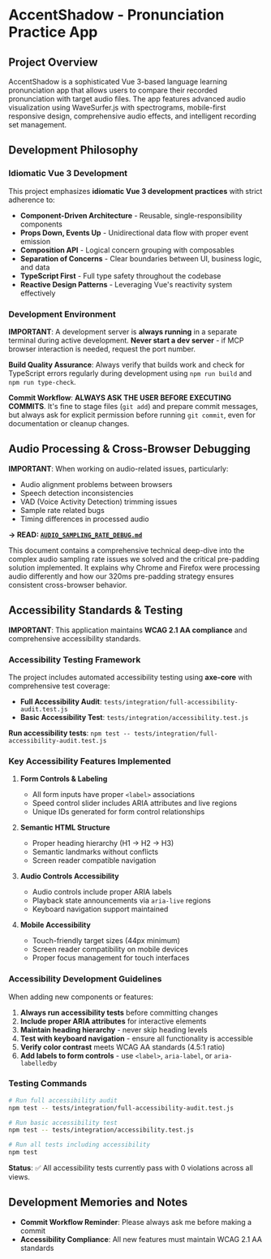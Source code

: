# AccentShadow - Pronunciation Practice App

## Project Overview

AccentShadow is a sophisticated Vue 3-based language learning pronunciation app that allows users to compare their recorded pronunciation with target audio files. The app features advanced audio visualization using WaveSurfer.js with spectrograms, mobile-first responsive design, comprehensive audio effects, and intelligent recording set management.

## Development Philosophy

### Idiomatic Vue 3 Development

This project emphasizes **idiomatic Vue 3 development practices** with strict adherence to:

- **Component-Driven Architecture** - Reusable, single-responsibility components
- **Props Down, Events Up** - Unidirectional data flow with proper event emission
- **Composition API** - Logical concern grouping with composables
- **Separation of Concerns** - Clear boundaries between UI, business logic, and data
- **TypeScript First** - Full type safety throughout the codebase
- **Reactive Design Patterns** - Leveraging Vue's reactivity system effectively

### Development Environment

**IMPORTANT**: A development server is **always running** in a separate terminal during active development. **Never start a dev server** - if MCP browser interaction is needed, request the port number.

**Build Quality Assurance**: Always verify that builds work and check for TypeScript errors regularly during development using `npm run build` and `npm run type-check`.

**Commit Workflow**: **ALWAYS ASK THE USER BEFORE EXECUTING COMMITS**. It's fine to stage files (`git add`) and prepare commit messages, but always ask for explicit permission before running `git commit`, even for documentation or cleanup changes.

## Audio Processing & Cross-Browser Debugging

**IMPORTANT**: When working on audio-related issues, particularly:
- Audio alignment problems between browsers
- Speech detection inconsistencies  
- VAD (Voice Activity Detection) trimming issues
- Sample rate related bugs
- Timing differences in processed audio

**→ READ: [`AUDIO_SAMPLING_RATE_DEBUG.md`](./AUDIO_SAMPLING_RATE_DEBUG.md)**

This document contains a comprehensive technical deep-dive into the complex audio sampling rate issues we solved and the critical pre-padding solution implemented. It explains why Chrome and Firefox were processing audio differently and how our 320ms pre-padding strategy ensures consistent cross-browser behavior.

## Accessibility Standards & Testing

**IMPORTANT**: This application maintains **WCAG 2.1 AA compliance** and comprehensive accessibility standards.

### Accessibility Testing Framework

The project includes automated accessibility testing using **axe-core** with comprehensive test coverage:

- **Full Accessibility Audit**: `tests/integration/full-accessibility-audit.test.js`
- **Basic Accessibility Test**: `tests/integration/accessibility.test.js`

**Run accessibility tests**: `npm test -- tests/integration/full-accessibility-audit.test.js`

### Key Accessibility Features Implemented

1. **Form Controls & Labeling**
   - All form inputs have proper `<label>` associations
   - Speed control slider includes ARIA attributes and live regions
   - Unique IDs generated for form control relationships

2. **Semantic HTML Structure**
   - Proper heading hierarchy (H1 → H2 → H3)
   - Semantic landmarks without conflicts
   - Screen reader compatible navigation

3. **Audio Controls Accessibility**
   - Audio controls include proper ARIA labels
   - Playback state announcements via `aria-live` regions
   - Keyboard navigation support maintained

4. **Mobile Accessibility**
   - Touch-friendly target sizes (44px minimum)
   - Screen reader compatibility on mobile devices
   - Proper focus management for touch interfaces

### Accessibility Development Guidelines

When adding new components or features:

1. **Always run accessibility tests** before committing changes
2. **Include proper ARIA attributes** for interactive elements
3. **Maintain heading hierarchy** - never skip heading levels
4. **Test with keyboard navigation** - ensure all functionality is accessible
5. **Verify color contrast** meets WCAG AA standards (4.5:1 ratio)
6. **Add labels to form controls** - use `<label>`, `aria-label`, or `aria-labelledby`

### Testing Commands

```bash
# Run full accessibility audit
npm test -- tests/integration/full-accessibility-audit.test.js

# Run basic accessibility test
npm test -- tests/integration/accessibility.test.js

# Run all tests including accessibility
npm test
```

**Status**: ✅ All accessibility tests currently pass with 0 violations across all views.

## Development Memories and Notes

- **Commit Workflow Reminder**: Please always ask me before making a commit
- **Accessibility Compliance**: All new features must maintain WCAG 2.1 AA standards